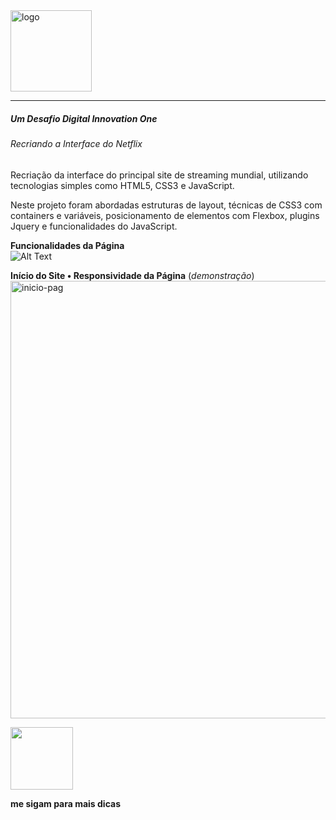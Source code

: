 <img src="https://logodownload.org/wp-content/uploads/2014/10/netflix-logo-1-1.png" alt="logo" width="130px">
<hr>

##### Um  Desafio Digital Innovation One
###### Recriando a Interface do Netflix 
Recriação da interface do principal site de streaming mundial, utilizando tecnologias simples como HTML5, CSS3 e JavaScript. 

Neste projeto foram abordadas estruturas de layout, técnicas de CSS3 com containers e variáveis, posicionamento de elementos com Flexbox, plugins Jquery e funcionalidades do JavaScript.

**Funcionalidades da Página** <br>
![Alt Text](https://github.com/narelo/netflix-interface/blob/main/img/demo.gif?raw=true)

**Início do Site • Responsividade da Página** (*demonstração*) 
<img src="https://github.com/narelo/netflix-interface/blob/main/img/inicio.JPG?raw=true" alt="inicio-pag" width="700px">

<p align=left><img src="https://github.com/narelo/netflix-interface/blob/main/img/avatar.png?raw=true" width="100px"></p>
<p align=left><b>me sigam para mais dicas</b></p>





